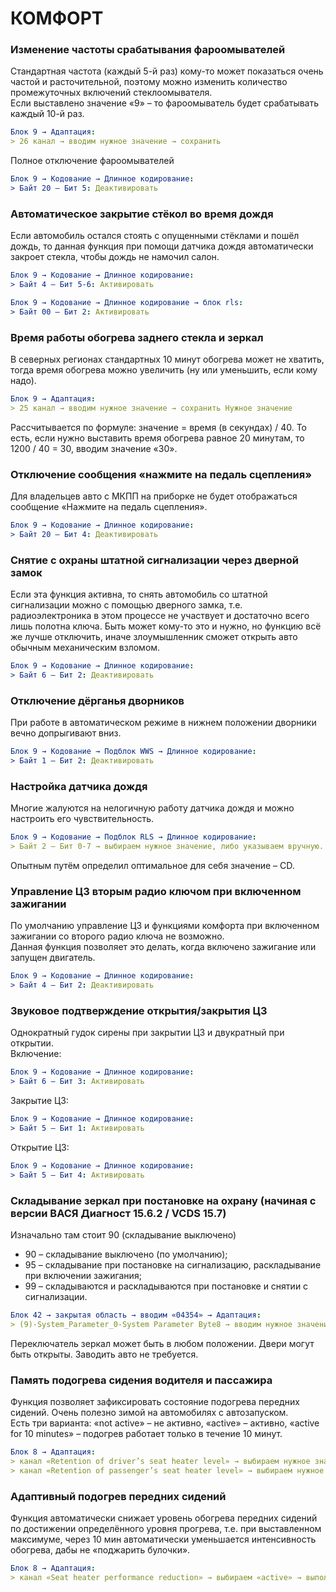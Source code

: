 # КОМФОРТ
 
### Изменение частоты срабатывания фароомывателей 
Стандартная частота (каждый 5-й раз) кому-то может показаться очень частой и расточительной, поэтому можно изменить количество промежуточных включений стеклоомывателя.  
Если выставлено значение «9» – то фароомыватель будет срабатывать каждый 10-й раз.   
``` yaml
Блок 9 → Адаптация: 
> 26 канал → вводим нужное значение → сохранить 
```
Полное отключение фароомывателей
``` yaml
Блок 9 → Кодование → Длинное кодирование:
> Байт 20 – Бит 5: Деактивировать 
```

### Автоматическое закрытие стёкол во время дождя 
Если автомобиль остался стоять с опущенными стёклами и пошёл дождь, то данная функция при помощи датчика дождя автоматически закроет стекла, чтобы дождь не намочил салон. 
``` yaml
Блок 9 → Кодование → Длинное кодирование:
> Байт 4 – Бит 5-6: Активировать 
```
``` yaml
Блок 9 → Кодование → Длинное кодирование → блок rls:
> Байт 00 – Бит 2: Активировать 
```

### Время работы обогрева заднего стекла и зеркал 
В северных регионах стандартных 10 минут обогрева может не хватить, тогда время обогрева можно увеличить (ну или уменьшить, если кому надо). 
``` yaml
Блок 9 → Адаптация: 
> 25 канал → вводим нужное значение → сохранить Нужное значение 
```
Рассчитывается по формуле: значение = время (в секундах) / 40. То есть, если нужно выставить время обогрева равное 20 минутам, то 1200 / 40 = 30, вводим значение «30». 

### Отключение сообщения «нажмите на педаль сцепления» 
Для владельцев авто с МКПП на приборке не будет отображаться сообщение «Нажмите на педаль сцепления». 
``` yaml
Блок 9 → Кодование → Длинное кодирование:
> Байт 20 – Бит 4: Деактивировать 
```

### Снятие с охраны штатной сигнализации через дверной замок 
Если эта функция активна, то снять автомобиль со штатной сигнализации можно с помощью дверного замка, т.е. радиоэлектроника в этом процессе не участвует и достаточно всего лишь полотна ключа. Быть может кому-то это и нужно, но функцию всё же лучше отключить, иначе злоумышленник сможет открыть авто обычным механическим взломом. 
``` yaml
Блок 9 → Кодование → Длинное кодирование:
> Байт 6 – Бит 2: Деактивировать 
```

### Отключение дёрганья дворников 
При работе в автоматическом режиме в нижнем положении дворники вечно допрыгивают вниз. 
``` yaml
Блок 9 → Кодование → Подблок WWS → Длинное кодирование:
> Байт 1 – Бит 2: Деактивировать 
```

### Настройка датчика дождя 
Многие жалуются на нелогичную работу датчика дождя и можно настроить его чувствительность. 
``` yaml
Блок 9 → Кодование → Подблок RLS → Длинное кодирование:
> Байт 2 – Бит 0-7 → выбираем нужное значение, либо указываем вручную. 
```
Опытным путём определил оптимальное для себя значение – CD. 

### Управление ЦЗ вторым радио ключом при включенном зажигании 
По умолчанию управление ЦЗ и функциями комфорта при включенном зажигании со второго радио ключа не возможно.  
Данная функция позволяет это делать, когда включено зажигание или запущен двигатель. 
``` yaml
Блок 9 → Кодование → Длинное кодирование:
> Байт 4 – Бит 2: Деактивировать 
```

### Звуковое подтверждение открытия/закрытия ЦЗ 
Однократный гудок сирены при закрытии ЦЗ и двукратный при открытии.  
Включение: 
``` yaml
Блок 9 → Кодование → Длинное кодирование:
> Байт 6 – Бит 3: Активировать 
```
Закрытие ЦЗ: 
``` yaml
Блок 9 → Кодование → Длинное кодирование:
> Байт 5 – Бит 1: Активировать 
```
Открытие ЦЗ: 
``` yaml
Блок 9 → Кодование → Длинное кодирование:
> Байт 5 – Бит 4: Активировать 
```

### Складывание зеркал при постановке на охрану (начиная с версии ВАСЯ Диагност 15.6.2 / VCDS 15.7) 
Изначально там стоит 90 (складывание выключено) 
- 90 – складывание выключено (по умолчанию);   
- 95 – складывание при постановке на сигнализацию, раскладывание при включении зажигания;   
- 99 – складываются и раскладываются при постановке и снятии с сигнализации.   
``` yaml
Блок 42 → закрытая область → вводим «04354» → Адаптация: 
> (9)-System_Parameter_0-System Parameter Byte8 → вводим нужное значение → сохранить 
```
Переключатель зеркал может быть в любом положении. Двери могут быть открыты. Заводить авто не требуется. 

### Память подогрева сидения водителя и пассажира 
Функция позволяет зафиксировать состояние подогрева передних сидений. Очень полезно зимой на автомобилях с автозапуском.  
Есть три варианта: «not active» – не активно, «active» – активно, «active for 10 minutes» – подогрев работает только в течение 10 минут. 
``` yaml
Блок 8 → Адаптация: 
> канал «Retention of driver’s seat heater level» → выбираем нужное значение → выполнить 
> канал «Retention of passenger’s seat heater level» → выбираем нужное значение → выполнить 
```

### Адаптивный подогрев передних сидений 
Функция автоматически снижает уровень обогрева передних сидений по достижении определённого уровня прогрева, т.е. при выставленном максимуме, через 10 мин автоматически уменьшается интенсивность обогрева, дабы не «поджарить булочки». 
``` yaml
Блок 8 → Адаптация: 
> канал «Seat heater performance reduction» → выбираем «active» → выполнить 
```